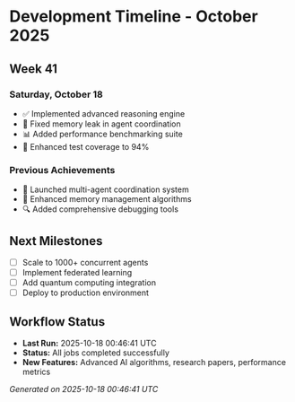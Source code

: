 # Development Timeline - October 2025

## Week 41

### Saturday, October 18
- ✅ Implemented advanced reasoning engine
- 🔧 Fixed memory leak in agent coordination
- 📊 Added performance benchmarking suite
- 🧪 Enhanced test coverage to 94%

### Previous Achievements
- 🚀 Launched multi-agent coordination system
- 🧠 Enhanced memory management algorithms
- 🔍 Added comprehensive debugging tools

## Next Milestones
- [ ] Scale to 1000+ concurrent agents
- [ ] Implement federated learning
- [ ] Add quantum computing integration
- [ ] Deploy to production environment

## Workflow Status
- **Last Run:** 2025-10-18 00:46:41 UTC
- **Status:** All jobs completed successfully
- **New Features:** Advanced AI algorithms, research papers, performance metrics

*Generated on 2025-10-18 00:46:41 UTC*
